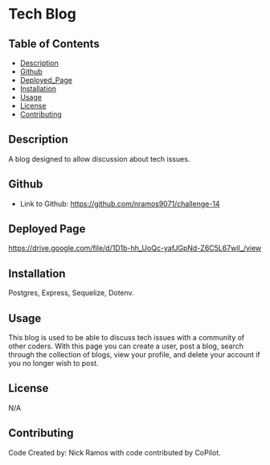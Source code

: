 # Tech Blog

## Table of Contents
* [Description](#description)
* [Github](#github)
* [Deployed_Page](#deployed-page)
* [Installation](#installation)
* [Usage](#usage)
* [License](#license)
* [Contributing](#contributing)


## Description

A blog designed to allow discussion about tech issues.

## Github
 

* Link to Github: https://github.com/nramos9071/challenge-14

## Deployed Page

https://drive.google.com/file/d/1D1b-hh_UoQc-yafJGpNd-Z6C5L67wiI_/view

## Installation
Postgres, Express, Sequelize, Dotenv.


 
## Usage
This blog is used to be able to discuss tech issues with a community of other coders. With this page you can create a user, post a blog, search through the collection of blogs, view your profile, and delete your account if you no longer wish to post. 
 
## License
N/A
 
## Contributing
Code Created by: Nick Ramos with code contributed by CoPilot.